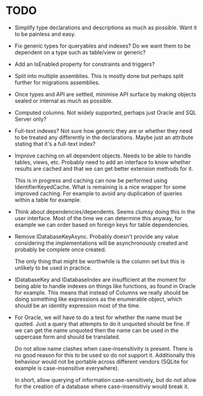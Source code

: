 # TODO

* Simplify type declarations and descriptions as much as possible. Want it to be
  painless and easy.

* Fix generic types for queryables and indexes? Do we want them to be dependent
  on a type such as table/view or generic?

* Add an IsEnabled property for constraints and triggers?

* Split into multiple assemblies. This is mostly done but perhaps split further for
  migrations assemblies.

* Once types and API are settled, minimise API surface by making objects sealed or
  internal as much as possible.

* Computed columns. Not widely supported, perhaps just Oracle and SQL Server only?

* Full-text indexes? Not sure how generic they are or whether they need to be treated any
  differently in the declarations. Maybe just an attribute stating that it's a full-text index?

* Improve caching on all dependent objects. Needs to be able to handle tables, views, etc.
  Probably need to add an interface to know whether results are cached and that we can get
  better extension methods for it.

  This is in progress and caching can now be performed using IdentifierKeyedCache<T>.
  What is remaining is a nice wrapper for some improved caching. For example to avoid
  any duplication of queries within a table for example.

* Think about dependencies/dependents. Seems clumsy doing this in the user interface.
  Most of the time we can determine this anyway, for example we can order based on
  foreign keys for table dependencies.

* Remove IDatabaseKeyAsync. Probably doesn't provide any value considering the
  implementations will be asynchronously created and probably be complete once created.

  The only thing that might be worthwhile is the column set but this is unlikely to
  be used in practice.

* IDatabaseKey and IDatabaseIndex are insufficient at the moment for being able to
  handle indexes on things like functions, as found in Oracle for example.
  This means that instead of Columns we really should be doing something like
  expressions as the enumerable object, which should be an identity expression
  most of the time.

* For Oracle, we will have to do a test for whether the name must be quoted. Just a
  query that attempts to do it unquoted should be fine. If we can get the name
  unquoted then the name can be used in the uppercase form and should be translated.

  Do not allow name clashes when case-insensitivity is present. There is no good
  reason for this to be used so do not support it. Additionally this behaviour would
  not be portable across different vendors (SQLite for example is case-insensitive
  everywhere).

  In short, allow querying of information case-sensitively, but do not allow for the
  creation of a database where case-insensitiviy would break it.
